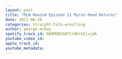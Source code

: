 ```yaml
---
layout: post
title: "MLW Rewind Episode 21 Myron Reed Returns"
date: 2021-06-20
categories: straight-talk-wrestling
author: george-mckay
spotify_track_id: 6B8MOQVSW7trQhrkEjxjdA
youtube_video_id: 
apple_track_id: 
youtube_metadata: 
---
```

